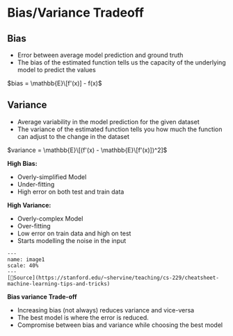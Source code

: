 # Bias/Variance Tradeoff

## Bias

* Error between average model prediction and ground truth
* The bias of the estimated function tells us the capacity of the underlying model to predict the values

$bias = \mathbb{E}\[f'(x)] - f(x)$

## Variance

* Average variability in the model prediction for the given dataset
* The variance of the estimated function tells you how much the function can adjust to the change in the dataset

$variance = \mathbb{E}\[(f'(x) - \mathbb{E}\[f'(x)])^2]$

**High Bias:**

* Overly-simplified Model
* Under-fitting
* High error on both test and train data

**High Variance:**

* Overly-complex Model
* Over-fitting
* Low error on train data and high on test
* Starts modelling the noise in the input

```
---
name: image1
scale: 40%
---
[📖Source](https://stanford.edu/~shervine/teaching/cs-229/cheatsheet-machine-learning-tips-and-tricks) 
```

**Bias variance Trade-off**

* Increasing bias (not always) reduces variance and vice-versa
* The best model is where the error is reduced.
* Compromise between bias and variance while choosing the best model
